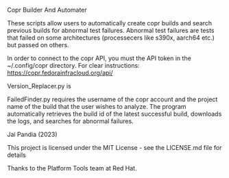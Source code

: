 Copr Builder And Automater

These scripts allow users to automatically create copr builds and search previous builds for abnormal test failures. Abnormal test 
failures are tests that failed on some architectures (processecers like s390x, aarch64 etc.) but passed on others.

In order to connect to the copr API, you must the API token in the ~/.config/copr directory. For clear instructions: https://copr.fedorainfracloud.org/api/

Version_Replacer.py is 

FailedFinder.py requires the username of the copr account and the project name of the build that the user wishes to analyze. The program automatically retrieves the build id of the latest successful build, downloads the logs, and searches for abnormal failures. 


Jai Pandia (2023)

This project is licensed under the MIT License - see the LICENSE.md file for details

Thanks to the Platform Tools team at Red Hat.



